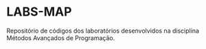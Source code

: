 # LABS-MAP
Repositório de códigos dos laboratórios desenvolvidos na disciplina Métodos Avançados de Programação.
